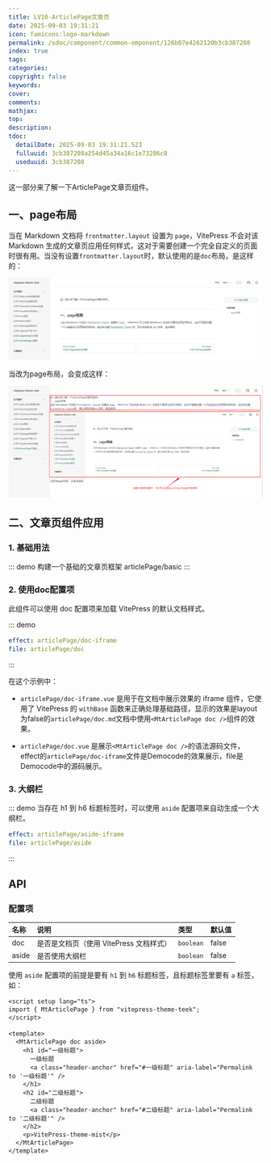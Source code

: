 ```yaml
---
title: LV10-ArticlePage文章页
date: 2025-09-03 19:31:21
icon: famicons:logo-markdown
permalink: /sdoc/component/common-omponent/126b07e4262120b3cb387208
index: true
tags:
categories:
copyright: false
keywords:
cover:
comments:
mathjax:
top:
description:
tdoc:
  detailDate: 2025-09-03 19:31:21.523
  fulluuid: 3cb387208a254d45a34a16c1e73286c8
  useduuid: 3cb387208
---
```


这一部分来了解一下ArticlePage文章页组件。

<!-- more -->

<script setup>
import { MtArticlePage } from "vitepress-theme-mist"
</script>

## 一、page布局

当在 Markdown 文档将 `frontmatter.layout` 设置为 `page`，VitePress 不会对该 Markdown 生成的文章页应用任何样式，这对于需要创建一个完全自定义的页面时很有用。当没有设置`frontmatter.layout`时，默认使用的是`doc`布局，是这样的：

![image-20250823132732985](./LV10-ArticlePage文章页/img/image-20250823132732985.png)

当改为page布局，会变成这样：

![image-20250823132935378](./LV10-ArticlePage文章页/img/image-20250823132935378.png)

## 二、文章页组件应用

### 1. 基础用法

::: demo 构建一个基础的文章页框架
articlePage/basic
:::

### 2. 使用doc配置项

此组件可以使用 doc 配置项来加载 VitePress 的默认文档样式。

::: demo

```yaml
effect: articlePage/doc-iframe
file: articlePage/doc
```

:::

在这个示例中：
- `articlePage/doc-iframe.vue` 是用于在文档中展示效果的 iframe 组件，它使用了 VitePress 的 `withBase` 函数来正确处理基础路径，显示的效果是layout为false的`articlePage/doc.md`文档中使用`<MtArticlePage doc />`组件的效果。

- `articlePage/doc.vue` 是展示`<MtArticlePage doc />`的语法源码文件，effect的`articlePage/doc-iframe`文件是Democode的效果展示，file是Democode中的源码展示。

### 3. 大纲栏

::: demo 当存在 h1 到 h6 标题标签时，可以使用 `aside` 配置项来自动生成一个大纲栏。

```yaml
effect: articlePage/aside-iframe
file: articlePage/aside
```

:::

## API

### 配置项

| 名称  | 说明                                    | 类型      | 默认值 |
| :---- | :-------------------------------------- | :-------- | :----- |
| doc   | 是否是文档页（使用 VitePress 文档样式） | `boolean` | false  |
| aside | 是否使用大纲栏                          | `boolean` | false  |

使用 `aside` 配置项的前提是要有 `h1` 到 `h6` 标题标签，且标题标签里要有 `a` 标签，如：

```vue
<script setup lang="ts">
import { MtArticlePage } from "vitepress-theme-teek";
</script>

<template>
  <MtArticlePage doc aside>
    <h1 id="一级标题">
      一级标题
      <a class="header-anchor" href="#一级标题" aria-label="Permalink to '一级标题'" />
    </h1>
    <h2 id="二级标题">
      二级标题
      <a class="header-anchor" href="#二级标题" aria-label="Permalink to '二级标题'" />
    </h2>
    <p>VitePress-theme-mist</p>
  </MtArticlePage>
</template>
```
